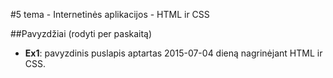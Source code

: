 ﻿#5 tema - Internetinės aplikacijos - HTML ir CSS

##Pavyzdžiai (rodyti per paskaitą)
- **Ex1**: pavyzdinis puslapis aptartas 2015-07-04 dieną nagrinėjant HTML ir CSS.
